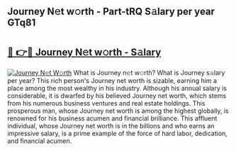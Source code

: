 ## Journey N𝚎t w𝚘rth - Part-tRQ S𝚊lary per year GTq81

# <h2><a href="http://gc3mbch.nevu.top/?p=Journey">🔗 👉🔴 Journey N𝚎t w𝚘rth - S𝚊lary</a></h2>

[![Journey N𝚎t W𝚘rth](https://i.imgur.com/Oavwk0R.jpeg)](http://gc3mbch.nevu.top/?p=Journey)
What is Journey n𝚎t w𝚘rth? What is Journey s𝚊lary per year?
This rich person's Journey net worth is sizable, earning him a place among the most wealthy in his industry. Although his annual salary is considerable, it is dwarfed by his believed Journey net worth, which stems from his numerous business ventures and real estate holdings. This prosperous man, whose Journey net worth is among the highest globally, is renowned for his business acumen and financial brilliance. This affluent individual, whose Journey net worth is in the billions and who earns an impressive salary, is a prime example of the force of hard labor, dedication, and financial acumen.
